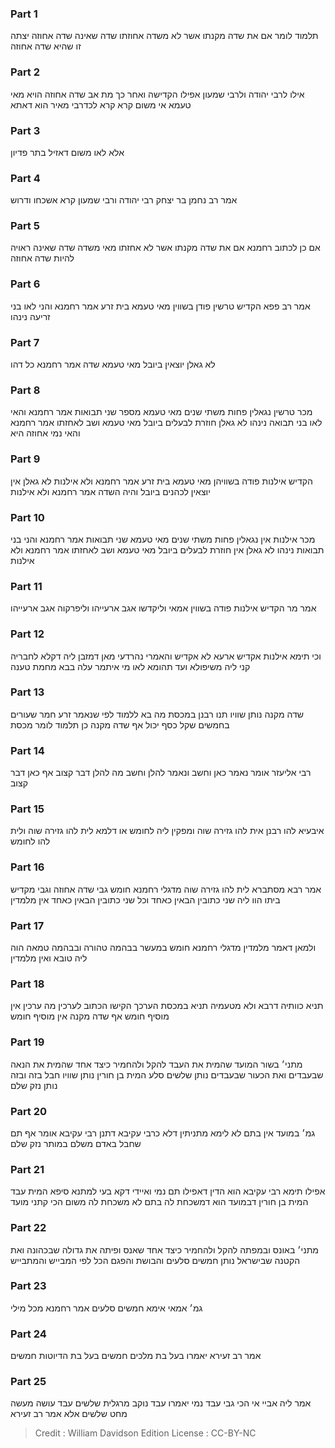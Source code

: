
### Part 1
תלמוד לומר אם את שדה מקנתו אשר לא משדה אחוזתו שדה שאינה שדה אחוזה יצתה זו שהיא שדה אחוזה

### Part 2
אילו לרבי יהודה ולרבי שמעון אפילו הקדישה ואחר כך מת אב שדה אחוזה הויא מאי טעמא אי משום קרא קרא לכדרבי מאיר הוא דאתא

### Part 3
אלא לאו משום דאזיל בתר פדיון

### Part 4
אמר רב נחמן בר יצחק רבי יהודה ורבי שמעון קרא אשכחו ודרוש

### Part 5
אם כן לכתוב רחמנא אם את שדה מקנתו אשר לא אחזתו מאי משדה שדה שאינה ראויה להיות שדה אחוזה

### Part 6
אמר רב פפא הקדיש טרשין פודן בשווין מאי טעמא בית זרע אמר רחמנא והני לאו בני זריעה נינהו

### Part 7
לא גאלן יוצאין ביובל מאי טעמא שדה אמר רחמנא כל דהו

### Part 8
מכר טרשין נגאלין פחות משתי שנים מאי טעמא מספר שני תבואות אמר רחמנא והאי לאו בני תבואה נינהו לא גאלן חוזרת לבעלים ביובל מאי טעמא ושב לאחזתו אמר רחמנא והאי נמי אחוזה היא

### Part 9
הקדיש אילנות פודה בשוויהן מאי טעמא בית זרע אמר רחמנא ולא אילנות לא גאלן אין יוצאין לכהנים ביובל והיה השדה אמר רחמנא ולא אילנות

### Part 10
מכר אילנות אין נגאלין פחות משתי שנים מאי טעמא שני תבואות אמר רחמנא והני בני תבואות נינהו לא גאלן אין חוזרת לבעלים ביובל מאי טעמא ושב לאחזתו אמר רחמנא ולא אילנות

### Part 11
אמר מר הקדיש אילנות פודה בשווין אמאי וליקדשו אגב ארעייהו וליפרקוה אגב ארעייהו

### Part 12
וכי תימא אילנות אקדיש ארעא לא אקדיש והאמרי נהרדעי מאן דמזבן ליה דקלא לחבריה קני ליה משיפולא ועד תהומא לאו מי איתמר עלה בבא מחמת טענה

### Part 13
שדה מקנה נותן שוויו תנו רבנן במכסת מה בא ללמוד לפי שנאמר זרע חמר שעורים בחמשים שקל כסף יכול אף שדה מקנה כן תלמוד לומר מכסת

### Part 14
רבי אליעזר אומר נאמר כאן וחשב ונאמר להלן וחשב מה להלן דבר קצוב אף כאן דבר קצוב

### Part 15
איבעיא להו רבנן אית להו גזירה שוה ומפקין ליה לחומש או דלמא לית להו גזירה שוה ולית להו לחומש

### Part 16
אמר רבא מסתברא לית להו גזירה שוה מדגלי רחמנא חומש גבי שדה אחוזה וגבי מקדיש ביתו הוו ליה שני כתובין הבאין כאחד וכל שני כתובין הבאין כאחד אין מלמדין

### Part 17
ולמאן דאמר מלמדין מדגלי רחמנא חומש במעשר בבהמה טהורה ובבהמה טמאה הוה ליה טובא ואין מלמדין

### Part 18
תניא כוותיה דרבא ולא מטעמיה תניא במכסת הערכך הקישו הכתוב לערכין מה ערכין אין מוסיף חומש אף שדה מקנה אין מוסיף חומש

### Part 19
מתני׳ בשור המועד שהמית את העבד להקל ולהחמיר כיצד אחד שהמית את הנאה שבעבדים ואת הכעור שבעבדים נותן שלשים סלע המית בן חורין נותן שוויו חבל בזה ובזה נותן נזק שלם

### Part 20
גמ׳ במועד אין בתם לא לימא מתניתין דלא כרבי עקיבא דתנן רבי עקיבא אומר אף תם שחבל באדם משלם במותר נזק שלם

### Part 21
אפילו תימא רבי עקיבא הוא הדין דאפילו תם נמי ואיידי דקא בעי למתנא סיפא המית עבד המית בן חורין דבמועד הוא דמשכחת לה בתם לא משכחת לה משום הכי קתני מועד

### Part 22
מתני׳ באונס ובמפתה להקל ולהחמיר כיצד אחד שאנס ופיתה את גדולה שבכהונה ואת הקטנה שבישראל נותן חמשים סלעים והבושת והפגם הכל לפי המבייש והמתבייש

### Part 23
גמ׳ אמאי אימא חמשים סלעים אמר רחמנא מכל מילי

### Part 24
אמר רב זעירא יאמרו בעל בת מלכים חמשים בעל בת הדיוטות חמשים

### Part 25
אמר ליה אביי אי הכי גבי עבד נמי יאמרו עבד נוקב מרגלית שלשים עבד עושה מעשה מחט שלשים אלא אמר רב זעירא

>Credit : William Davidson Edition
>License : CC-BY-NC